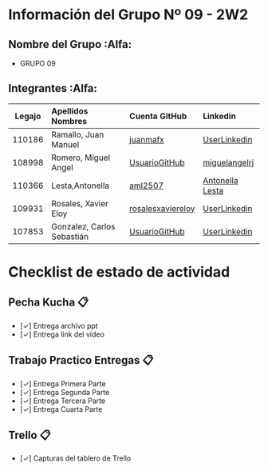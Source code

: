 # Información del Grupo Nº 09 - 2W2


## Nombre del Grupo :Alfa:

* GRUPO 09



## Integrantes :Alfa:

| Legajo| Apellidos Nombres  | Cuenta GitHub | Linkedin
| :------: | :-------- | :-------- | :-------- |
| 110186 | Ramallo, Juan Manuel |[juanmafx](https://github.com/juanmafx)|[UserLinkedin](https://www.linkedin.com/in/juan-manuel-ramallo/)|
| 108998 | Romero, Miguel Angel |[UsuarioGitHub](https://github.com/romanium89)|[miguelangelrj](https://www.linkedin.com/in/miguelangelrj/)|
| 110366 | Lesta,Antonella |[aml2507]( https://github.com/aml2507 )|[Antonella Lesta]( https://www.linkedin.com/in/antonella-lesta/ )|
| 109931 | Rosales, Xavier Eloy |[rosalesxaviereloy](https://github.com/RosalesXavierEloy)|[UserLinkedin](https://www.linkedin.com/in/rosalesxaviereloy/)|
| 107853 | Gonzalez, Carlos Sebastián |[UsuarioGitHub](https://github.com/sebagif)|[UserLinkedin](https://www.linkedin.com/in/carlos-sebastian-gonzalez/)|


# Checklist de estado de actividad

## Pecha Kucha :clipboard:
- [✓] Entrega archivo ppt
- [✓] Entrega link del video

## Trabajo Practico Entregas :clipboard:
- [✓] Entrega Primera Parte
- [✓] Entrega Segunda Parte
- [✓] Entrega Tercera Parte
- [✓] Entrega Cuarta Parte

## Trello :clipboard:
- [✓] Capturas del tablero de Trello
